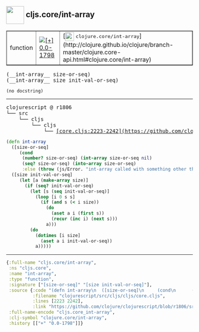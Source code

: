 ## <img width="48px" valign="middle" src="http://i.imgur.com/Hi20huC.png"> cljs.core/int-array

 <table border="1">
<tr>
<td>function</td>
<td><a href="https://github.com/cljsinfo/api-refs/tree/0.0-1798"><img valign="middle" alt="[+] 0.0-1798" src="https://img.shields.io/badge/+-0.0--1798-lightgrey.svg"></a> </td>
<td>
[<img height="24px" valign="middle" src="http://i.imgur.com/1GjPKvB.png"> <samp>clojure.core/int-array</samp>](http://clojure.github.io/clojure/branch-master/clojure.core-api.html#clojure.core/int-array)
</td>
</tr>
</table>

 <samp>
(__int-array__ size-or-seq)<br>
(__int-array__ size init-val-or-seq)<br>
</samp>

```
(no docstring)
```

---

 <pre>
clojurescript @ r1806
└── src
    └── cljs
        └── cljs
            └── <ins>[core.cljs:2223-2242](https://github.com/clojure/clojurescript/blob/r1806/src/cljs/cljs/core.cljs#L2223-L2242)</ins>
</pre>

```clj
(defn int-array
  ([size-or-seq]
     (cond
      (number? size-or-seq) (int-array size-or-seq nil)
      (seq? size-or-seq) (into-array size-or-seq)
      :else (throw (js/Error. "int-array called with something other than size or ISeq"))))
  ([size init-val-or-seq]
     (let [a (make-array size)]
       (if (seq? init-val-or-seq)
         (let [s (seq init-val-or-seq)]
           (loop [i 0 s s]
             (if (and s (< i size))
               (do
                 (aset a i (first s))
                 (recur (inc i) (next s)))
               a)))
         (do
           (dotimes [i size]
             (aset a i init-val-or-seq))
           a)))))
```


---

```clj
{:full-name "cljs.core/int-array",
 :ns "cljs.core",
 :name "int-array",
 :type "function",
 :signature ["[size-or-seq]" "[size init-val-or-seq]"],
 :source {:code "(defn int-array\n  ([size-or-seq]\n     (cond\n      (number? size-or-seq) (int-array size-or-seq nil)\n      (seq? size-or-seq) (into-array size-or-seq)\n      :else (throw (js/Error. \"int-array called with something other than size or ISeq\"))))\n  ([size init-val-or-seq]\n     (let [a (make-array size)]\n       (if (seq? init-val-or-seq)\n         (let [s (seq init-val-or-seq)]\n           (loop [i 0 s s]\n             (if (and s (< i size))\n               (do\n                 (aset a i (first s))\n                 (recur (inc i) (next s)))\n               a)))\n         (do\n           (dotimes [i size]\n             (aset a i init-val-or-seq))\n           a)))))",
          :filename "clojurescript/src/cljs/cljs/core.cljs",
          :lines [2223 2242],
          :link "https://github.com/clojure/clojurescript/blob/r1806/src/cljs/cljs/core.cljs#L2223-L2242"},
 :full-name-encode "cljs.core_int-array",
 :clj-symbol "clojure.core/int-array",
 :history [["+" "0.0-1798"]]}

```
